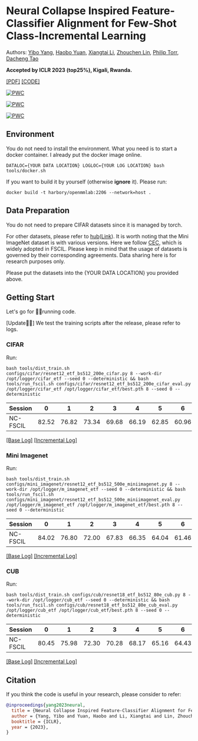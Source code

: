# Neural Collapse Inspired Feature-Classifier Alignment for Few-Shot Class-Incremental Learning

Authors: [Yibo Yang](https://iboing.github.io/), [Haobo Yuan](https://yuanhaobo.me/), [Xiangtai Li](https://lxtgh.github.io/), [Zhouchen Lin](https://zhouchenlin.github.io/), [Philip Torr](https://www.robots.ox.ac.uk/~phst/), [Dacheng Tao](https://www.sydney.edu.au/engineering/about/our-people/academic-staff/dacheng-tao.html)

**Accepted by ICLR 2023 (top25%), Kigali, Rwanda.**



[[PDF]](https://arxiv.org/pdf/2302.03004) [[CODE]](https://github.com/NeuralCollapseApplications/FSCIL)

[![PWC](https://img.shields.io/endpoint.svg?url=https://paperswithcode.com/badge/neural-collapse-inspired-feature-classifier/few-shot-class-incremental-learning-on-mini)](https://paperswithcode.com/sota/few-shot-class-incremental-learning-on-mini?p=neural-collapse-inspired-feature-classifier)

[![PWC](https://img.shields.io/endpoint.svg?url=https://paperswithcode.com/badge/neural-collapse-inspired-feature-classifier/few-shot-class-incremental-learning-on-cifar)](https://paperswithcode.com/sota/few-shot-class-incremental-learning-on-cifar?p=neural-collapse-inspired-feature-classifier)

[![PWC](https://img.shields.io/endpoint.svg?url=https://paperswithcode.com/badge/neural-collapse-inspired-feature-classifier/few-shot-class-incremental-learning-on-cub)](https://paperswithcode.com/sota/few-shot-class-incremental-learning-on-cub?p=neural-collapse-inspired-feature-classifier)


## Environment

You do not need to install the environment. What you need is to start a docker container. I already put the docker image online.

```commandline
DATALOC={YOUR DATA LOCATION} LOGLOC={YOUR LOG LOCATION} bash tools/docker.sh
```

If you want to build it by yourself (otherwise **ignore** it). Please run:
```commandline
docker build -t harbory/openmmlab:2206 --network=host .
```

## Data Preparation
You do not need to prepare CIFAR datasets since it is managed by torch.

For other datasets, please refer to [hub](https://huggingface.co/datasets/HarborYuan/Few-Shot-Class-Incremental-Learning)([Link](https://huggingface.co/datasets/HarborYuan/Few-Shot-Class-Incremental-Learning/blob/main/fscil.zip)). It is worth noting that the Mini ImageNet dataset is with various versions. Here we follow [CEC](https://drive.google.com/drive/folders/11LxZCQj2FRCs0JTsf_dafvTHqFn2yGSN), which is widely adopted in FSCIL. Please keep in mind that the usage of datasets is governed by their corresponding agreements. Data sharing here is for research purposes only.

Please put the datasets into the {YOUR DATA LOCATION} you provided above.

## Getting Start
Let's go for 🏃‍♀️running code.

[Update🙋‍♀️] We test the training scripts after the release, please refer to logs.
### CIFAR
Run:
```commandline
bash tools/dist_train.sh configs/cifar/resnet12_etf_bs512_200e_cifar.py 8 --work-dir /opt/logger/cifar_etf --seed 0 --deterministic && bash tools/run_fscil.sh configs/cifar/resnet12_etf_bs512_200e_cifar_eval.py /opt/logger/cifar_etf /opt/logger/cifar_etf/best.pth 8 --seed 0 --deterministic
```
| Session  | 0     | 1     | 2     | 3     | 4     | 5     | 6     | 7     | 8     |
|----------|-------|-------|-------|-------|-------|-------|-------|-------|-------|
| NC-FSCIL | 82.52 | 76.82 | 73.34 | 69.68 | 66.19 | 62.85 | 60.96 | 59.02 | 56.11 |

[[Base Log]](logs/cifar_base.log) [[Incremental Log]](logs/cifar_inc.log)

### Mini Imagenet
Run:
```commandline
bash tools/dist_train.sh configs/mini_imagenet/resnet12_etf_bs512_500e_miniimagenet.py 8 --work-dir /opt/logger/m_imagenet_etf --seed 0 --deterministic && bash tools/run_fscil.sh configs/mini_imagenet/resnet12_etf_bs512_500e_miniimagenet_eval.py /opt/logger/m_imagenet_etf /opt/logger/m_imagenet_etf/best.pth 8 --seed 0 --deterministic
```

| Session  | 0     | 1     | 2     | 3     | 4     | 5     | 6     | 7     | 8     |
|----------|-------|-------|-------|-------|-------|-------|-------|-------|-------|
| NC-FSCIL | 84.02 | 76.80 | 72.00 | 67.83 | 66.35 | 64.04 | 61.46 | 59.54 | 58.31 |

[[Base Log]](logs/min_base.log) [[Incremental Log]](logs/min_inc.log)

### CUB
Run:
```commandline
bash tools/dist_train.sh configs/cub/resnet18_etf_bs512_80e_cub.py 8 --work-dir /opt/logger/cub_etf --seed 0 --deterministic && bash tools/run_fscil.sh configs/cub/resnet18_etf_bs512_80e_cub_eval.py /opt/logger/cub_etf /opt/logger/cub_etf/best.pth 8 --seed 0 --deterministic
```

| Session  | 0     | 1     | 2     | 3     | 4     | 5     | 6     | 7     | 8     | 9     | 10    |
|----------|-------|-------|-------|-------|-------|-------|-------|-------|-------|-------|-------|
| NC-FSCIL | 80.45 | 75.98 | 72.30 | 70.28 | 68.17 | 65.16 | 64.43 | 63.25 | 60.66 | 60.01 | 59.44 |

[[Base Log]](logs/cub_base.log) [[Incremental Log]](logs/cub_inc.log)

## Citation
If you think the code is useful in your research, please consider to refer:
```bibtex
@inproceedings{yang2023neural,
  title = {Neural Collapse Inspired Feature-Classifier Alignment for Few-Shot Class-Incremental Learning},
  author = {Yang, Yibo and Yuan, Haobo and Li, Xiangtai and Lin, Zhouchen and Torr, Philip and Tao, Dacheng},
  booktitle = {ICLR},
  year = {2023},
}
```
